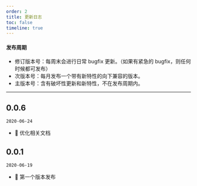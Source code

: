 ```yaml
---
order: 2
title: 更新日志
toc: false
timeline: true
---
```


#### 发布周期

- 修订版本号：每周末会进行日常 bugfix 更新。（如果有紧急的 bugfix，则任何时候都可发布）
- 次版本号：每月发布一个带有新特性的向下兼容的版本。
- 主版本号：含有破坏性更新和新特性，不在发布周期内。

---

## 0.0.6

`2020-06-24`

- 📖 优化相关文档

## 0.0.1

`2020-06-19`

- 🎉 第一个版本发布
